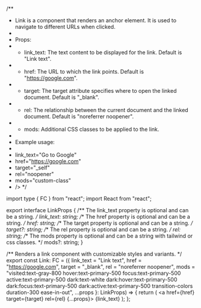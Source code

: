 /**
 * Link is a component that renders an anchor element. It is used to navigate to different URLs when clicked.
 *
 * Props:
 * - link_text: The text content to be displayed for the link. Default is "Link text".
 * - href: The URL to which the link points. Default is "https://google.com".
 * - target: The target attribute specifies where to open the linked document. Default is "_blank".
 * - rel: The relationship between the current document and the linked document. Default is "noreferrer noopener".
 * - mods: Additional CSS classes to be applied to the link.
 *
 * Example usage:
 * <Link
 *   link_text="Go to Google"
 *   href="https://google.com"
 *   target="_self"
 *   rel="noopener"
 *   mods="custom-class"
 * />
 */

import type { FC } from "react";
import React from "react";

export interface LinkProps {
  /** The link_text property is optional and can be a string.  */
  link_text: string;
  /** The href property is optional and can be a string.  */
  href: string;
  /** The target property is optional and can be a string.  */
  target?: string;
  /** The rel property is optional and can be a string. */
  rel: string;
  /** The mods property is optional and can be a string with tailwind or css classes. */
  mods?: string;
}

/** Renders a link component with customizable styles and variants. */
export const Link: FC<LinkProps> = ({
  link_text = "Link text",
  href = "https://google.com",
  target = "_blank",
  rel = "noreferrer noopener",
  mods = "visited:text-gray-800 hover:text-primary-500 focus:text-primary-500 active:text-primary-500 dark:text-white dark:hover:text-primary-500 dark:focus:text-primary-500 dark:active:text-primary-500 transition-colors duration-300 ease-in-out",
  ...props
}: LinkProps) => {
  return (
    <a href={href} target={target} rel={rel} {...props}>
      {link_text}
    </a>
  );
};
